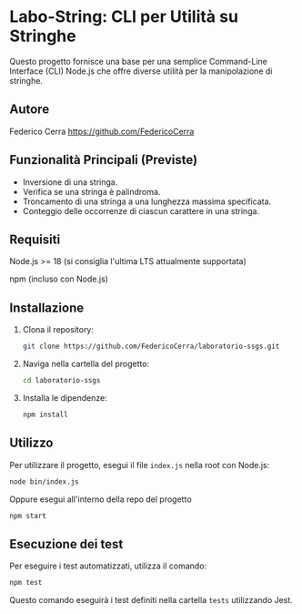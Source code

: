 # Labo-String: CLI per Utilità su Stringhe

Questo progetto fornisce una base per una semplice Command-Line Interface (CLI) Node.js che offre diverse utilità per la manipolazione di stringhe.

## Autore
Federico Cerra
https://github.com/FedericoCerra

## Funzionalità Principali (Previste)

* Inversione di una stringa.
* Verifica se una stringa è palindroma.
* Troncamento di una stringa a una lunghezza massima specificata.
* Conteggio delle occorrenze di ciascun carattere in una stringa.

## Requisiti

Node.js >= 18 (si consiglia l'ultima LTS attualmente supportata)

npm (incluso con Node.js)

## Installazione

1. Clona il repository:
   ```bash
   git clone https://github.com/FedericoCerra/laboratorio-ssgs.git
   ```
2. Naviga nella cartella del progetto:
   ```bash
   cd laboratorio-ssgs
   ```
3. Installa le dipendenze:
   ```bash
   npm install
   ```

## Utilizzo

Per utilizzare il progetto, esegui il file `index.js` nella root con Node.js:

```bash
node bin/index.js
```
Oppure esegui all'interno della repo del progetto

```bash
npm start
```

## Esecuzione dei test

Per eseguire i test automatizzati, utilizza il comando:

```bash
npm test
```

Questo comando eseguirà i test definiti nella cartella `tests` utilizzando Jest.

